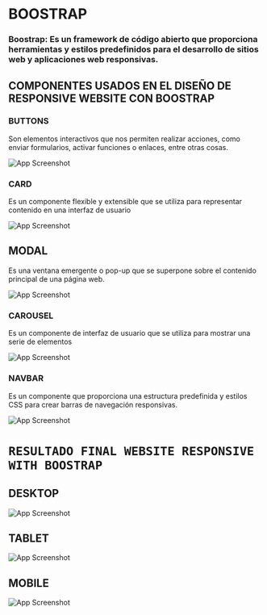 # BOOSTRAP


### **Boostrap:** Es un framework de código abierto que proporciona herramientas y estilos predefinidos para el desarrollo de sitios web y aplicaciones web responsivas.

## COMPONENTES USADOS EN EL DISEÑO DE RESPONSIVE WEBSITE CON BOOSTRAP

### BUTTONS 
Son elementos interactivos que nos permiten realizar acciones, como enviar formularios, activar funciones o enlaces, entre otras cosas. 

![App Screenshot](https://i.ibb.co/CJBQbt8/buttons.gif)
### CARD

Es un componente flexible y extensible que se utiliza para representar contenido en una interfaz de usuario

![App Screenshot](https://i.ibb.co/vw4pLmf/card.gif)

## MODAL
Es una ventana emergente o pop-up que se superpone sobre el contenido principal de una página web.

![App Screenshot](https://i.ibb.co/jf77bK6/modal.gif)

### CAROUSEL
Es un componente de interfaz de usuario que se utiliza para mostrar una serie de elementos 

![App Screenshot](https://i.ibb.co/28K9R9c/CARROUSEL.gif)

### NAVBAR
Es un componente que proporciona una estructura predefinida y estilos CSS para crear barras de navegación responsivas.

![App Screenshot](https://i.ibb.co/6XG4997/Navbar.gif)



# `RESULTADO FINAL WEBSITE RESPONSIVE WITH BOOSTRAP`  


## DESKTOP
![App Screenshot](https://i.ibb.co/GMvxLrN/Mi-V-deo.gif)
## TABLET

![App Screenshot](https://i.ibb.co/XLkF0CG/phone.gif)
## MOBILE




![App Screenshot](https://i.ibb.co/CQjTbt6/tablet.gif)